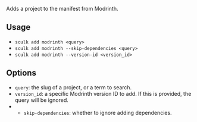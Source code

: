 Adds a project to the manifest from Modrinth.

## Usage

- `sculk add modrinth <query>`
- `sculk add modrinth --skip-dependencies <query>`
- `sculk add modrinth --version-id <version_id>`

## Options

- `query`: the slug of a project, or a term to search.
- `version_id`: a specific Modrinth version ID to add. If this is provided, the
  query will be ignored.
- - `skip-dependencies`: whether to ignore adding dependencies.
